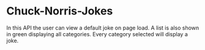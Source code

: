 # Chuck-Norris-Jokes

In this API the user can view a default joke on page load. A list is also shown in green displaying all categories. Every category selected will display a joke.
